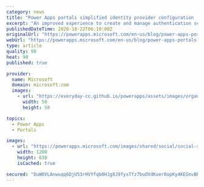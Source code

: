 ```yaml
---
category: news
title: "Power Apps portals simplified identity provider configuration  generally available"
excerpt: "An improved experience to create and manage authentication settings and identity provider configuration for portals is now generally available. "
publishedDateTime: 2020-10-22T06:10:00Z
originalUrl: "https://powerapps.microsoft.com/en-us/blog/power-apps-portals-simplified-identity-provider-configuration-generally-available/"
webUrl: "https://powerapps.microsoft.com/en-us/blog/power-apps-portals-simplified-identity-provider-configuration-generally-available/"
type: article
quality: 98
heat: 98
published: true

provider:
  name: Microsoft
  domain: microsoft.com
  images:
    - url: "https://everyday-cc.github.io/powerapps/assets/images/organizations/microsoft.com-50x50.jpg"
      width: 50
      height: 50

topics:
  - Power Apps
  - Portals

images:
  - url: "https://powerapps.microsoft.com/images/shared/social/social-share-post-ignite.png"
    width: 1200
    height: 630
    isCached: true

secured: "DuW0VLAnwuqq6DjU53rHVYfqb0HJg8J9fysTfz7buOVdKoer0opKy4KEGnvBBRHy/koNIb5L03rDd+pKMm5nLdB3uNfuBgy0/tWwXXRTliXEn5U66OgLGN9bHxCJWtC8mu313s5pIlx1btruQix+E5nxji3sbD09VYMmYPHiYnuUU1WD1r6/pYZHjnyL66Q+wcgS2F4Kqae9URs8Jek47XcJGyot4kfDqMn2sViC5bmNuhf6GO99bZ7sQWZQY/d30MhWVrjZhLHbMOlBdEv9hYIl8MjdPfYFGQz+27Z5W1F4zneXFS3C+jFQD0f3bOQYwT4t2/1Emmoc2vDtD0qsU39qVXdXMzNYoy2oWMs6U7c=;p4WeboWkdlnHC7wRp1N39w=="
---
```


